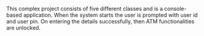 This complex project consists of
five different classes and is a console-based application. When the system starts the user is
prompted with user id and user pin. On entering the details successfully, then ATM functionalities
are unlocked.
